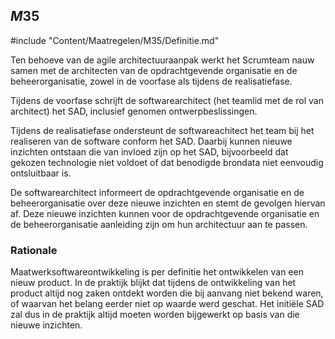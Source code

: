 ## $M35$

#include "Content/Maatregelen/M35/Definitie.md"

Ten behoeve van de agile architectuuraanpak werkt het Scrumteam nauw samen met de architecten van de opdrachtgevende organisatie en de beheerorganisatie, zowel in de voorfase als tijdens de realisatiefase.

Tijdens de voorfase schrijft de softwarearchitect (het teamlid met de rol van architect) het SAD, inclusief genomen ontwerpbeslissingen.

Tijdens de realisatiefase ondersteunt de softwareachitect het team bij het realiseren van de software conform het SAD. Daarbij kunnen nieuwe inzichten ontstaan die van invloed zijn op het SAD, bijvoorbeeld dat gekozen technologie niet voldoet of dat benodigde brondata niet eenvoudig ontsluitbaar is.

De softwarearchitect informeert de opdrachtgevende organisatie en de beheerorganisatie over deze nieuwe inzichten en stemt de gevolgen hiervan af. Deze nieuwe inzichten kunnen voor de opdrachtgevende organisatie en de beheerorganisatie aanleiding zijn om hun architectuur aan te passen.

### Rationale

Maatwerksoftwareontwikkeling is per definitie het ontwikkelen van een nieuw product. In de praktijk blijkt dat tijdens de ontwikkeling van het product altijd nog zaken ontdekt worden die bij aanvang niet bekend waren, of waarvan het belang eerder niet op waarde werd geschat. Het initiële SAD zal dus in de praktijk altijd moeten worden bijgewerkt op basis van die nieuwe inzichten.
